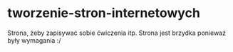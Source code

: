 # tworzenie-stron-internetowych
Strona, żeby zapisywać sobie ćwiczenia itp. Strona jest brzydka ponieważ były wymagania :/
